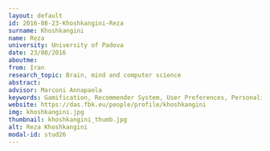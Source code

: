 ```yaml
---
layout: default 
id: 2016-08-23-Khoshkangini-Reza
surname: Khoshkangini
name: Reza
university: University of Padova
date: 23/08/2016
aboutme: 
from: Iran
research_topic: Brain, mind and computer science
abstract: 
advisor: Marconi Annapaola
keywords: Gamification, Recommender System, User Preferences, Personalization, Challenges
website: https://das.fbk.eu/people/profile/khoshkangini
img: khoshkangini.jpg
thumbnail: khoshkangini_thumb.jpg
alt: Reza Khoshkangini
modal-id: stud26
---
```

